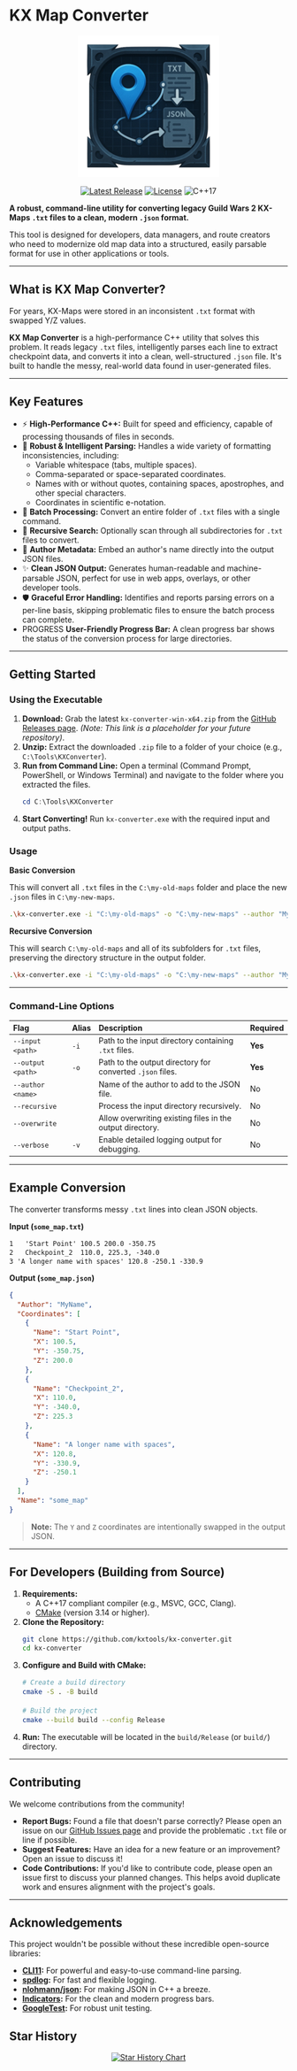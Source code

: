﻿# KX Map Converter

<p align="center">
  <img src="data/images/kxconverter_logo.png" alt="KX Converter Logo">
</p>

<p align="center">
  <a href="https://github.com/kxtools/kx-converter/releases"><img src="https://img.shields.io/github/v/release/kxtools/kx-converter?style=for-the-badge&logo=github" alt="Latest Release"></a>
  <a href="https://github.com/kxtools/kx-converter/blob/main/LICENSE"><img src="https://img.shields.io/github/license/kxtools/kx-converter?style=for-the-badge" alt="License"></a>
  <img src="https://img.shields.io/badge/C++-17-blue.svg?style=for-the-badge&logo=cplusplus" alt="C++17">
</p>

**A robust, command-line utility for converting legacy Guild Wars 2 KX-Maps `.txt` files to a clean, modern `.json` format.**

This tool is designed for developers, data managers, and route creators who need to modernize old map data into a structured, easily parsable format for use in other applications or tools.

---

## What is KX Map Converter?

For years, KX-Maps were stored in an inconsistent `.txt` format with swapped Y/Z values.

**KX Map Converter** is a high-performance C++ utility that solves this problem. It reads legacy `.txt` files, intelligently parses each line to extract checkpoint data, and converts it into a clean, well-structured `.json` file. It's built to handle the messy, real-world data found in user-generated files.  

---

## Key Features

*   ⚡️ **High-Performance C++:** Built for speed and efficiency, capable of processing thousands of files in seconds.
*   🧠 **Robust & Intelligent Parsing:** Handles a wide variety of formatting inconsistencies, including:
    *   Variable whitespace (tabs, multiple spaces).
    *   Comma-separated or space-separated coordinates.
    *   Names with or without quotes, containing spaces, apostrophes, and other special characters.
    *   Coordinates in scientific e-notation.
*   📂 **Batch Processing:** Convert an entire folder of `.txt` files with a single command.
*   🔄 **Recursive Search:** Optionally scan through all subdirectories for `.txt` files to convert.
*   📝 **Author Metadata:** Embed an author's name directly into the output JSON files.
*   ✨ **Clean JSON Output:** Generates human-readable and machine-parsable JSON, perfect for use in web apps, overlays, or other developer tools.
*   🛡️ **Graceful Error Handling:** Identifies and reports parsing errors on a per-line basis, skipping problematic files to ensure the batch process can complete.
*   PROGRESS **User-Friendly Progress Bar:** A clean progress bar shows the status of the conversion process for large directories.

---

## Getting Started

### Using the Executable

1.  **Download:** Grab the latest `kx-converter-win-x64.zip` from the [GitHub Releases page](https://github.com/kxtools/kx-converter/releases). *(Note: This link is a placeholder for your future repository)*.
2.  **Unzip:** Extract the downloaded `.zip` file to a folder of your choice (e.g., `C:\Tools\KXConverter`).
3.  **Run from Command Line:** Open a terminal (Command Prompt, PowerShell, or Windows Terminal) and navigate to the folder where you extracted the files.
    ```powershell
    cd C:\Tools\KXConverter
    ```
4.  **Start Converting!** Run `kx-converter.exe` with the required input and output paths.

### Usage

**Basic Conversion**

This will convert all `.txt` files in the `C:\my-old-maps` folder and place the new `.json` files in `C:\my-new-maps`.

```bash
.\kx-converter.exe -i "C:\my-old-maps" -o "C:\my-new-maps" --author "MyName"
```

**Recursive Conversion**

This will search `C:\my-old-maps` and all of its subfolders for `.txt` files, preserving the directory structure in the output folder.

```bash
.\kx-converter.exe -i "C:\my-old-maps" -o "C:\my-new-maps" --author "MyName" --recursive
```

---

### Command-Line Options

| Flag | Alias | Description | Required |
| :--- | :--- | :--- | :--- |
| `--input <path>` | `-i` | Path to the input directory containing `.txt` files. | **Yes** |
| `--output <path>` | `-o` | Path to the output directory for converted `.json` files. | **Yes** |
| `--author <name>` | | Name of the author to add to the JSON file. | No |
| `--recursive` | | Process the input directory recursively. | No |
| `--overwrite` | | Allow overwriting existing files in the output directory. | No |
| `--verbose` | `-v` | Enable detailed logging output for debugging. | No |

---

## Example Conversion

The converter transforms messy `.txt` lines into clean JSON objects.

**Input (`some_map.txt`)**
```
1	'Start Point' 100.5 200.0 -350.75
2   Checkpoint_2  110.0, 225.3, -340.0
3 'A longer name with spaces' 120.8 -250.1 -330.9
```

**Output (`some_map.json`)**
```json
{
  "Author": "MyName",
  "Coordinates": [
    {
      "Name": "Start Point",
      "X": 100.5,
      "Y": -350.75,
      "Z": 200.0
    },
    {
      "Name": "Checkpoint_2",
      "X": 110.0,
      "Y": -340.0,
      "Z": 225.3
    },
    {
      "Name": "A longer name with spaces",
      "X": 120.8,
      "Y": -330.9,
      "Z": -250.1
    }
  ],
  "Name": "some_map"
}
```
> **Note:** The `Y` and `Z` coordinates are intentionally swapped in the output JSON.

---

## For Developers (Building from Source)

1.  **Requirements:**
    *   A C++17 compliant compiler (e.g., MSVC, GCC, Clang).
    *   [CMake](https://cmake.org/download/) (version 3.14 or higher).
2.  **Clone the Repository:**
    ```bash
    git clone https://github.com/kxtools/kx-converter.git
    cd kx-converter
    ```
3.  **Configure and Build with CMake:**
    ```bash
    # Create a build directory
    cmake -S . -B build

    # Build the project
    cmake --build build --config Release
    ```
4.  **Run:** The executable will be located in the `build/Release` (or `build/`) directory.

---

## Contributing

We welcome contributions from the community!

*   **Report Bugs:** Found a file that doesn't parse correctly? Please open an issue on our [GitHub Issues page](https://github.com/kxtools/kx-converter/issues) and provide the problematic `.txt` file or line if possible.
*   **Suggest Features:** Have an idea for a new feature or an improvement? Open an issue to discuss it!
*   **Code Contributions:** If you'd like to contribute code, please open an issue first to discuss your planned changes. This helps avoid duplicate work and ensures alignment with the project's goals.

---

## Acknowledgements

This project wouldn't be possible without these incredible open-source libraries:

*   **[CLI11](https://github.com/CLIUtils/CLI11):** For powerful and easy-to-use command-line parsing.
*   **[spdlog](https://github.com/gabime/spdlog):** For fast and flexible logging.
*   **[nlohmann/json](https://github.com/nlohmann/json):** For making JSON in C++ a breeze.
*   **[Indicators](https://github.com/p-ranav/indicators):** For the clean and modern progress bars.
*   **[GoogleTest](https://github.com/google/googletest):** For robust unit testing.

## Star History

<p align="center">
  <a href="https://star-history.com/#kxtools/kx-converter&Date">
    <img src="https://api.star-history.com/svg?repos=kxtools/kx-converter&type=Date" alt="Star History Chart">
  </a>
</p>